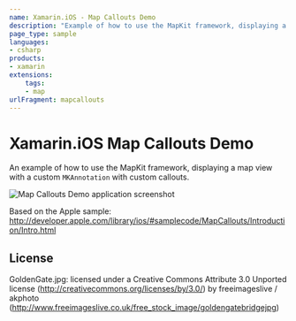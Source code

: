```yaml
---
name: Xamarin.iOS - Map Callouts Demo
description: "Example of how to use the MapKit framework, displaying a map view with a custom MKAnnotations with custom callouts (map)"
page_type: sample
languages:
- csharp
products:
- xamarin
extensions:
    tags:
    - map
urlFragment: mapcallouts
---
```

# Xamarin.iOS Map Callouts Demo

An example of how to use the MapKit framework, displaying a map view with a
custom `MKAnnotation` with custom callouts.

![Map Callouts Demo application screenshot](Screenshots/MapCalloutsAll.png "Map Callouts Demo application screenshot")

Based on the Apple sample:
http://developer.apple.com/library/ios/#samplecode/MapCallouts/Introduction/Intro.html

## License

GoldenGate.jpg: licensed under a Creative Commons Attribute 3.0 Unported license (http://creativecommons.org/licenses/by/3.0/) by freeimageslive / akphoto (http://www.freeimageslive.co.uk/free_stock_image/goldengatebridgejpg)
